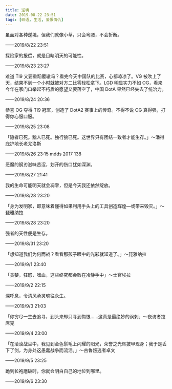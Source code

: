 ```yaml
---
title: 逆境
date: 2019-08-22 23:51
tags: [碎语, 生活, 爱恨情仇]
---
```


虽面对各种逆境，但我们就像小草，只会弯腰，不会折断。

——2019/8/22 23:51

探险家的报偿，就是目睹明天的可能性。

——2019/8/23 23:27 

难道 TI9 又要重蹈覆辙吗？看完今天中国队的比赛，心都凉凉了。VG 被吹上了天，结果不到一个小时就被对方二比零轻松拿下。LGD 明显实力不如 OG，看来今年在家门口举起不朽盾的愿望又要落空了，中国 DotA 果然已经失去了统治力。

——2019/8/24 20:36

恭喜 OG 夺得 TI9 冠军，创造了 DotA2 赛事上的传奇。不得不说 OG 真得强，打得你心服口服。

——2019/8/25 23:08

「隐者已死。黜人已死。独行狼已死。这世界只有团结一致者才能生存。」～潘得庇护地长老尤洛斯

——2019/8/26 23:15 mdds 2017 138

恶魔的钢刃滋味苦涩，划开的伤口犹如深渊。

——2019/8/27 21:41

我的生命可能明天就会凋零，但是今天我还依然绽放。

——2019/8/28 23:20

「身为发明家，即意味着懂得如果利用手头上的工具创造辉煌—或带来毁灭。」～琵雅纳拉

——2019/8/28 23:20

强者的天性便是生存。

——2019/8/31 23:20

「想知道我们为何而战？看看那孩子眼中的光彩就知道了。」～琵雅纳拉

——2019/9/1 23:40

「贪婪，狂怒，嗜血，这些终究都会败在冷静手中」～士官埃拉

——2019/9/2 22:15
 
深呼息，令清风承灵魂往永生。

——2019/9/3 21:03

「你穷尽一生去追寻，到头来却只寻到悔恨……这真是最绝妙的讽刺」～夜访者拉席克

——2019/9/4 23:00

「在滚滚战尘中，我见到金色鬃毛上闪耀的阳光，荣誉之光辉披甲现身；我于是丢下了剑，为身处这愚蠢战争而流泪。」～古鲁叛逃者卓文

——2019/9/5 23:25

跪到长袍磨破时，你就会明白自己的地位到哪里。

——2019/9/6 23:30
